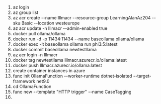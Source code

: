 
1. az login
2. az group list
3. az acr create --name lllmacr --resource-group LearningAlanAz204 --sku Basic --location westeurope
4. az acr update -n lllmacr --admin-enabled true
5. docker pull ollama/ollama
6. docker run -d -p 11434:11434 --name baseollama ollama/ollama
7. docker exec -it baseollama ollama run phi3.5:latest
8. docker commit baseollama newtestllama
9. az acr login -n lllmacr
10. docker tag newtestllama lllmacr.azurecr.io/ollama:latest
11. docker push lllmacr.azurecr.io/ollama:latest
12. create container instances in azure
13. func init OllamaFunction --worker-runtime dotnet-isolated --target-framework net9.0
14. cd OllamaFunction
15. func new --template "HTTP trigger" --name CaseTagging
16. 
